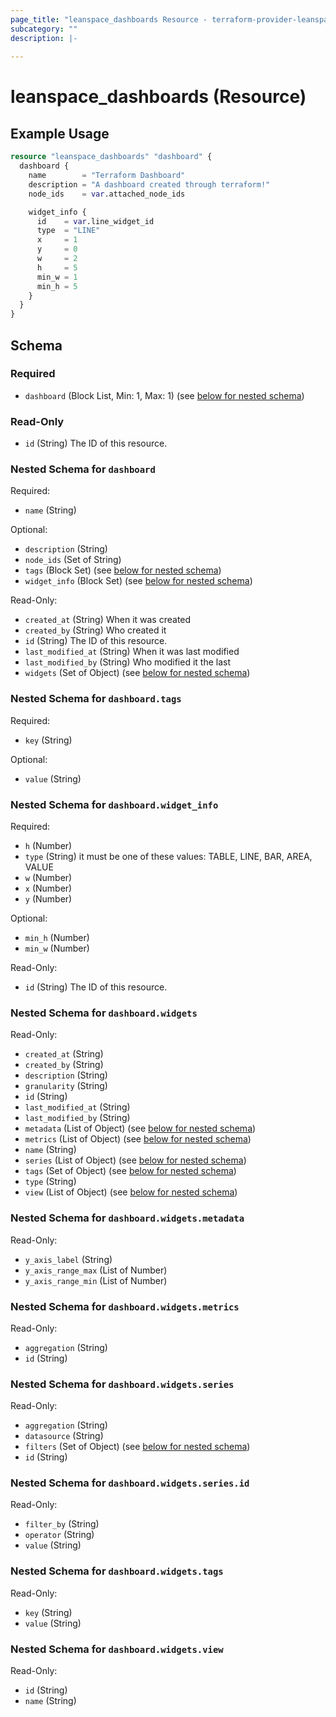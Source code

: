 ```yaml
---
page_title: "leanspace_dashboards Resource - terraform-provider-leanspace"
subcategory: ""
description: |-
  
---
```


# leanspace_dashboards (Resource)



## Example Usage

```terraform
resource "leanspace_dashboards" "dashboard" {
  dashboard {
    name        = "Terraform Dashboard"
    description = "A dashboard created through terraform!"
    node_ids    = var.attached_node_ids

    widget_info {
      id    = var.line_widget_id
      type  = "LINE"
      x     = 1
      y     = 0
      w     = 2
      h     = 5
      min_w = 1
      min_h = 5
    }
  }
}
```

<!-- schema generated by tfplugindocs -->
## Schema

### Required

- `dashboard` (Block List, Min: 1, Max: 1) (see [below for nested schema](#nestedblock--dashboard))

### Read-Only

- `id` (String) The ID of this resource.

<a id="nestedblock--dashboard"></a>
### Nested Schema for `dashboard`

Required:

- `name` (String)

Optional:

- `description` (String)
- `node_ids` (Set of String)
- `tags` (Block Set) (see [below for nested schema](#nestedblock--dashboard--tags))
- `widget_info` (Block Set) (see [below for nested schema](#nestedblock--dashboard--widget_info))

Read-Only:

- `created_at` (String) When it was created
- `created_by` (String) Who created it
- `id` (String) The ID of this resource.
- `last_modified_at` (String) When it was last modified
- `last_modified_by` (String) Who modified it the last
- `widgets` (Set of Object) (see [below for nested schema](#nestedatt--dashboard--widgets))

<a id="nestedblock--dashboard--tags"></a>
### Nested Schema for `dashboard.tags`

Required:

- `key` (String)

Optional:

- `value` (String)


<a id="nestedblock--dashboard--widget_info"></a>
### Nested Schema for `dashboard.widget_info`

Required:

- `h` (Number)
- `type` (String) it must be one of these values: TABLE, LINE, BAR, AREA, VALUE
- `w` (Number)
- `x` (Number)
- `y` (Number)

Optional:

- `min_h` (Number)
- `min_w` (Number)

Read-Only:

- `id` (String) The ID of this resource.


<a id="nestedatt--dashboard--widgets"></a>
### Nested Schema for `dashboard.widgets`

Read-Only:

- `created_at` (String)
- `created_by` (String)
- `description` (String)
- `granularity` (String)
- `id` (String)
- `last_modified_at` (String)
- `last_modified_by` (String)
- `metadata` (List of Object) (see [below for nested schema](#nestedobjatt--dashboard--widgets--metadata))
- `metrics` (List of Object) (see [below for nested schema](#nestedobjatt--dashboard--widgets--metrics))
- `name` (String)
- `series` (List of Object) (see [below for nested schema](#nestedobjatt--dashboard--widgets--series))
- `tags` (Set of Object) (see [below for nested schema](#nestedobjatt--dashboard--widgets--tags))
- `type` (String)
- `view` (List of Object) (see [below for nested schema](#nestedobjatt--dashboard--widgets--view))

<a id="nestedobjatt--dashboard--widgets--metadata"></a>
### Nested Schema for `dashboard.widgets.metadata`

Read-Only:

- `y_axis_label` (String)
- `y_axis_range_max` (List of Number)
- `y_axis_range_min` (List of Number)


<a id="nestedobjatt--dashboard--widgets--metrics"></a>
### Nested Schema for `dashboard.widgets.metrics`

Read-Only:

- `aggregation` (String)
- `id` (String)


<a id="nestedobjatt--dashboard--widgets--series"></a>
### Nested Schema for `dashboard.widgets.series`

Read-Only:

- `aggregation` (String)
- `datasource` (String)
- `filters` (Set of Object) (see [below for nested schema](#nestedobjatt--dashboard--widgets--series--filters))
- `id` (String)

<a id="nestedobjatt--dashboard--widgets--series--filters"></a>
### Nested Schema for `dashboard.widgets.series.id`

Read-Only:

- `filter_by` (String)
- `operator` (String)
- `value` (String)



<a id="nestedobjatt--dashboard--widgets--tags"></a>
### Nested Schema for `dashboard.widgets.tags`

Read-Only:

- `key` (String)
- `value` (String)


<a id="nestedobjatt--dashboard--widgets--view"></a>
### Nested Schema for `dashboard.widgets.view`

Read-Only:

- `id` (String)
- `name` (String)
